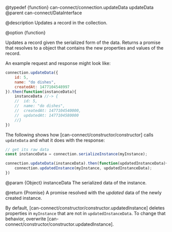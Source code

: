 @typedef {function} can-connect/connection.updateData updateData
@parent can-connect/DataInterface

@description Updates a record in the collection.

@option {function}

Updates a record given the serialized form of the data. Returns a promise
that resolves to a object that contains the new properties and values
of the record.

An example request and response might look like:

```js
connection.updateData({
	id: 5,
	name: "do dishes",
	createdAt: 1477104548997
}).then(function(instanceData){
	instanceData //-> {
	//  id: 5,
	//  name: "do dishes",
	//  createdAt: 1477104540000,
	//  updatedAt: 1477104580000
	//}
})
```

The following shows how [can-connect/constructor/constructor] calls `updateData`
and what it does with the response:

```js
// get its raw data
const instanceData = connection.serializeInstance(myInstance);

connection.updateData(instanceData).then(function(updatedInstanceData){
	connection.updatedInstance(myInstance, updatedInstanceData);
})
```

  @param {Object} instanceData The serialized data of the instance.

  @return {Promise<Object>} A promise resolved with the _updated_ data of the newly created instance.  

  By default, [can-connect/constructor/constructor.updatedInstance] deletes properties in `myInstance` that are not in `updatedInstanceData`.  To change that behavior, overwrite [can-connect/constructor/constructor.updatedInstance].
